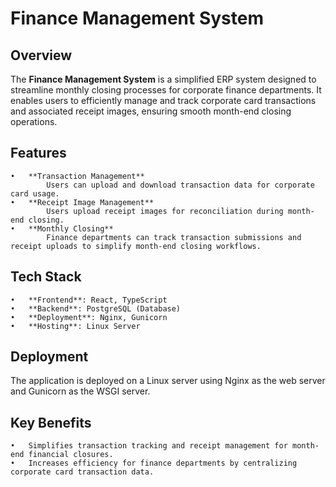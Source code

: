 # Finance Management System

## Overview
The **Finance Management System** is a simplified ERP system designed to streamline monthly closing processes for corporate finance departments. It enables users to efficiently manage and track corporate card transactions and associated receipt images, ensuring smooth month-end closing operations.

## Features
	•	**Transaction Management**
            Users can upload and download transaction data for corporate card usage.
	•	**Receipt Image Management**
            Users upload receipt images for reconciliation during month-end closing.
	•	**Monthly Closing**
            Finance departments can track transaction submissions and receipt uploads to simplify month-end closing workflows.

## Tech Stack

	•	**Frontend**: React, TypeScript
	•	**Backend**: PostgreSQL (Database)
	•	**Deployment**: Nginx, Gunicorn
	•	**Hosting**: Linux Server

## Deployment

The application is deployed on a Linux server using Nginx as the web server and Gunicorn as the WSGI server.

## Key Benefits

	•	Simplifies transaction tracking and receipt management for month-end financial closures.
	•	Increases efficiency for finance departments by centralizing corporate card transaction data.